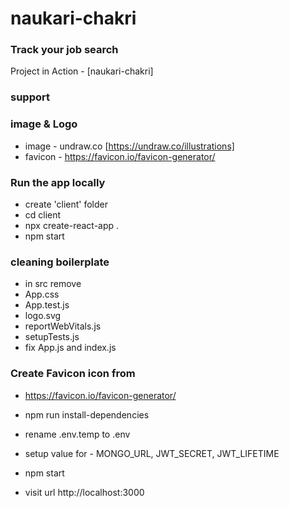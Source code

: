 # naukari-chakri

### Track your job search

Project in Action - [naukari-chakri]

### support

### image & Logo
- image - undraw.co [https://undraw.co/illustrations]
- favicon - https://favicon.io/favicon-generator/ 

### Run the app locally

- create 'client' folder
- cd client
- npx create-react-app .
- npm start

### cleaning boilerplate

- in src remove 
- App.css
- App.test.js
- logo.svg
- reportWebVitals.js
- setupTests.js
- fix App.js and index.js

### Create Favicon icon from 
- https://favicon.io/favicon-generator/

- npm run install-dependencies
- rename .env.temp to .env
- setup value for - MONGO_URL, JWT_SECRET, JWT_LIFETIME
- npm start
- visit url http://localhost:3000